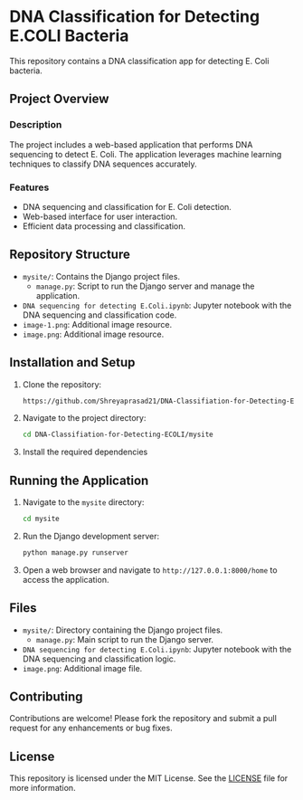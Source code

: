 # DNA Classification for Detecting E.COLI Bacteria

This repository contains a DNA classification app for detecting E. Coli bacteria.             
     
## Project Overview
  
### Description
The project includes a web-based application that performs DNA sequencing to detect E. Coli. The application leverages machine learning techniques to classify DNA sequences accurately.

### Features
- DNA sequencing and classification for E. Coli detection.
- Web-based interface for user interaction.
- Efficient data processing and classification.

## Repository Structure

- `mysite/`: Contains the Django project files.
  - `manage.py`: Script to run the Django server and manage the application.
- `DNA sequencing for detecting E.Coli.ipynb`: Jupyter notebook with the DNA sequencing and classification code.
- `image-1.png`: Additional image resource.
- `image.png`: Additional image resource.

## Installation and Setup

1. Clone the repository:
    ```bash
    https://github.com/Shreyaprasad21/DNA-Classifiation-for-Detecting-ECOLI.git
    ```

2. Navigate to the project directory:
    ```bash
    cd DNA-Classifiation-for-Detecting-ECOLI/mysite
    ```

3. Install the required dependencies

## Running the Application

1. Navigate to the `mysite` directory:
    ```bash
    cd mysite
    ```

2. Run the Django development server:
    ```bash
    python manage.py runserver
    ```

3. Open a web browser and navigate to `http://127.0.0.1:8000/home` to access the application.

## Files

- `mysite/`: Directory containing the Django project files.
  - `manage.py`: Main script to run the Django server.
- `DNA sequencing for detecting E.Coli.ipynb`: Jupyter notebook with the DNA sequencing and classification logic.
- `image.png`: Additional image file.

## Contributing

Contributions are welcome! Please fork the repository and submit a pull request for any enhancements or bug fixes.

## License

This repository is licensed under the MIT License. See the [LICENSE](LICENSE) file for more information.
